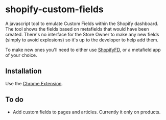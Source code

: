 shopify-custom-fields
=====================

A javascript tool to emulate Custom Fields within the Shopify dashboard. The tool shows the fields based on metafields that would have been created. There's no interface for the Store Owner to make any new fields (simply to avoid explosions) so it's up to the developer to help add them.

To make new ones you'll need to either use [ShopifyFD](http://shopify.freakdesign.com.au/), or a metafield app of your choice. 

Installation
------------

Use the [Chrome Extension](https://chrome.google.com/webstore/detail/custom-fields-for-shopify/alfplfpobekffinigeidgmmfjollghln).


To do
-----

* Add custom fields to pages and articles. Currently it only on products.